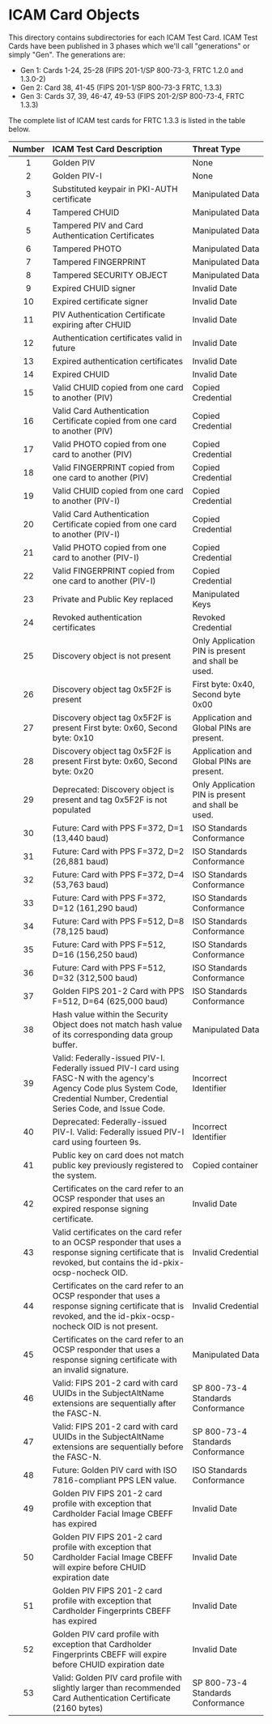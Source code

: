 # ICAM Card Objects

This directory contains subdirectories for each ICAM Test Card.  ICAM Test Cards have been published in 3 phases which we'll call "generations" or simply "Gen".
The generations are:

* Gen 1: Cards 1-24, 25-28 (FIPS 201-1/SP 800-73-3, FRTC 1.2.0 and 1.3.0-2)
* Gen 2: Card 38, 41-45 (FIPS 201-1/SP 800-73-3 FRTC,  1.3.3)
* Gen 3: Cards 37, 39, 46-47, 49-53 (FIPS 201-2/SP 800-73-4,  FRTC 1.3.3)

The complete list of ICAM test cards for FRTC 1.3.3 is listed in the table below.

|Number|ICAM Test Card Description|Threat Type|
|:--:|:-----------------------------------------------------|:------------------------------------------|
| 1 | Golden PIV | None |
| 2 | Golden PIV-I | None |
| 3 | Substituted keypair in PKI-AUTH certificate | Manipulated Data |
| 4 | Tampered CHUID | Manipulated Data |
| 5 | Tampered PIV and Card Authentication Certificates | Manipulated Data |
| 6 | Tampered PHOTO | Manipulated Data |
| 7 | Tampered FINGERPRINT | Manipulated Data |
| 8 | Tampered SECURITY OBJECT | Manipulated Data |
| 9 | Expired CHUID signer | Invalid Date |
| 10 | Expired certificate signer | Invalid Date |
| 11 | PIV Authentication Certificate expiring after CHUID | Invalid Date |
| 12 | Authentication certificates valid in future | Invalid Date |
| 13 | Expired authentication certificates | Invalid Date |
| 14 | Expired CHUID | Invalid Date |
| 15 | Valid CHUID copied from one card to another (PIV) | Copied Credential |
| 16 | Valid Card Authentication Certificate copied from one card to another (PIV) | Copied Credential |
| 17 | Valid PHOTO copied from one card to another (PIV) | Copied Credential |
| 18 | Valid FINGERPRINT copied from one card to another (PIV) | Copied Credential |
| 19 | Valid CHUID copied from one card to another (PIV-I) | Copied Credential |
| 20 | Valid Card Authentication Certificate copied from one card to another (PIV-I) | Copied Credential |
| 21 | Valid PHOTO copied from one card to another (PIV-I) | Copied Credential |
| 22 | Valid FINGERPRINT copied from one card to another (PIV-I) | Copied Credential |
| 23 | Private and Public Key replaced | Manipulated Keys |
| 24 | Revoked authentication certificates | Revoked Credential |
| 25 | Discovery object is not present | Only Application PIN is present and shall be used. |
| 26 | Discovery object tag 0x5F2F is present  | First byte: 0x40, Second byte 0x00 | Only Application PIN is present and shall be used.|
| 27 | Discovery object tag 0x5F2F is present First byte: 0x60, Second byte: 0x10 | Application and Global PINs are present. | Application PIN is primary. |
| 28 | Discovery object tag 0x5F2F is present First byte: 0x60, Second byte: 0x20 | Application and Global PINs are present. | Global PIN is primary. |
| 29 | Deprecated: Discovery object is present and tag 0x5F2F is not populated | Only Application PIN is present and shall be used. |
| 30 | Future: Card with PPS F=372, D=1 (13,440 baud) | ISO Standards Conformance |
| 31 | Future: Card with PPS F=372, D=2 (26,881 baud) | ISO Standards Conformance |
| 32 | Future: Card with PPS F=372, D=4 (53,763 baud) | ISO Standards Conformance |
| 33 | Future: Card with PPS F=372, D=12 (161,290 baud) | ISO Standards Conformance |
| 34 | Future: Card with PPS F=512, D=8 (78,125 baud) | ISO Standards Conformance |
| 35 | Future: Card with PPS F=512, D=16 (156,250 baud) | ISO Standards Conformance |
| 36 | Future: Card with PPS F=512, D=32 (312,500 baud) | ISO Standards Conformance |
| 37 | Golden FIPS 201-2 Card with PPS F=512, D=64 (625,000 baud) | ISO Standards Conformance |
| 38 | Hash value within the Security Object does not match hash value of its corresponding data group buffer. | Manipulated Data |
| 39 | Valid: Federally-issued PIV-I.  Federally issued PIV-I card using FASC-N with the agency's Agency Code plus System Code, Credential Number, Credential Series Code, and Issue Code. | Incorrect Identifier |
| 40 | Deprecated: Federally-issued PIV-I.  Valid: Federally issued PIV-I card using fourteen 9s. | Incorrect Identifier |
| 41 | Public key on card does not match public key previously registered to the system. | Copied container |
| 42 | Certificates on the card refer to an OCSP responder that uses an expired response signing certificate. | Invalid Date |
| 43 | Valid certificates on the card refer to an OCSP responder that uses a response signing certificate that is revoked, but contains the id-pkix-ocsp-nocheck OID. | Invalid Credential |
| 44 | Certificates on the card refer to an OCSP responder that uses a response signing certificate that is revoked, and the id-pkix-ocsp-nocheck OID is not present. | Invalid Credential |
| 45 | Certificates on the card refer to an OCSP responder that uses a response signing certificate with an invalid signature. | Manipulated Data |
| 46 | Valid: FIPS 201-2 card with card UUIDs in the SubjectAltName extensions are sequentially after the FASC-N. | SP 800-73-4 Standards Conformance |
| 47 | Valid: FIPS 201-2 card with card UUIDs in the SubjectAltName extensions are sequentially before the FASC-N. | SP 800-73-4 Standards Conformance |
| 48 | Future: Golden PIV card with ISO 7816-compliant PPS LEN value. | ISO Standards Conformance |
| 49 | Golden PIV FIPS 201-2 card profile with exception that Cardholder Facial Image CBEFF has expired | Invalid Date |
| 50 | Golden PIV FIPS 201-2 card profile with exception that Cardholder Facial Image CBEFF will expire before CHUID expiration date | Invalid Date |
| 51 | Golden PIV FIPS 201-2 card profile with exception that Cardholder Fingerprints CBEFF has expired | Invalid Date |
| 52 | Golden PIV card profile with exception that Cardholder Fingerprints CBEFF will expire before CHUID expiration date | Invalid Date |
| 53 | Valid: Golden PIV card profile with slightly larger than recommended Card Authentication Certificate (2160 bytes) | SP 800-73-4 Standards Conformance |


